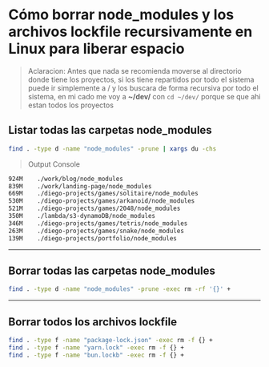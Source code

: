 # **Cómo borrar node_modules y los archivos lockfile recursivamente en Linux para liberar espacio**

> Aclaracion: Antes que nada se recomienda moverse al directorio donde tiene los proyectos, si los tiene repartidos por todo el sistema puede ir simplemente a / y los buscara de forma recursiva por todo el sistema, en mi cado me voy a **~/dev/** con ```cd ~/dev/``` porque se que ahi estan todos los proyectos

## Listar todas las carpetas node_modules

```sh
find . -type d -name "node_modules" -prune | xargs du -chs
```

> Output Console

```sh
924M    ./work/blog/node_modules
839M    ./work/landing-page/node_modules
669M    ./diego-projects/games/solitaire/node_modules
530M    ./diego-projects/games/arkanoid/node_modules
521M    ./diego-projects/games/2048/node_modules
350M    ./lambda/s3-dynamoDB/node_modules
346M    ./diego-projects/games/tetris/node_modules
263M    ./diego-projects/games/snake/node_modules
139M    ./diego-projects/portfolio/node_modules
```

---
## Borrar todas las carpetas node_modules

```sh
find . -type d -name "node_modules" -prune -exec rm -rf '{}' +
```

---
## Borrar todos los archivos lockfile

```sh
find . -type f -name "package-lock.json" -exec rm -f {} +
find . -type f -name "yarn.lock" -exec rm -f {} +
find . -type f -name "bun.lockb" -exec rm -f {} +
```